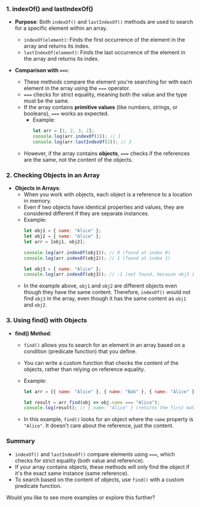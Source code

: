 ### 1. **indexOf() and lastIndexOf()**
- **Purpose**: Both `indexOf()` and `lastIndexOf()` methods are used to search for a specific element within an array.
  - `indexOf(element)`: Finds the first occurrence of the element in the array and returns its index.
  - `lastIndexOf(element)`: Finds the last occurrence of the element in the array and returns its index.

- **Comparison with `===`**:
  - These methods compare the element you're searching for with each element in the array using the `===` operator.
  - `===` checks for strict equality, meaning both the value and the type must be the same.
  - If the array contains **primitive values** (like numbers, strings, or booleans), `===` works as expected.
    - Example: 
      ```javascript
      let arr = [1, 2, 3, 2];
      console.log(arr.indexOf(2)); // 1
      console.log(arr.lastIndexOf(2)); // 3
      ```
  - However, if the array contains **objects**, `===` checks if the references are the same, not the content of the objects.

### 2. **Checking Objects in an Array**
- **Objects in Arrays**:
  - When you work with objects, each object is a reference to a location in memory.
  - Even if two objects have identical properties and values, they are considered different if they are separate instances.
  - Example:
    ```javascript
    let obj1 = { name: "Alice" };
    let obj2 = { name: "Alice" };
    let arr = [obj1, obj2];
    
    console.log(arr.indexOf(obj1)); // 0 (found at index 0)
    console.log(arr.indexOf(obj2)); // 1 (found at index 1)
    
    let obj3 = { name: "Alice" };
    console.log(arr.indexOf(obj3)); // -1 (not found, because obj3 is a different object)
    ```
  - In the example above, `obj1` and `obj2` are different objects even though they have the same content. Therefore, `indexOf()` would not find `obj3` in the array, even though it has the same content as `obj1` and `obj2`.

### 3. **Using find() with Objects**
- **find() Method**:
  - `find()` allows you to search for an element in an array based on a condition (predicate function) that you define.
  - You can write a custom function that checks the content of the objects, rather than relying on reference equality.
  
  - Example:
    ```javascript
    let arr = [{ name: "Alice" }, { name: "Bob" }, { name: "Alice" }];

    let result = arr.find(obj => obj.name === "Alice");
    console.log(result); // { name: "Alice" } (returns the first matching object)
    ```
  - In this example, `find()` looks for an object where the `name` property is `"Alice"`. It doesn't care about the reference, just the content.

### Summary
- `indexOf()` and `lastIndexOf()` compare elements using `===`, which checks for strict equality (both value and reference).
- If your array contains objects, these methods will only find the object if it's the exact same instance (same reference).
- To search based on the content of objects, use `find()` with a custom predicate function.

Would you like to see more examples or explore this further?